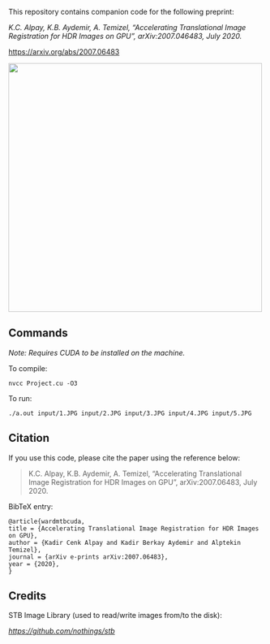 This repository contains companion code for the following preprint:


*K.C. Alpay, K.B. Aydemir, A. Temizel, “Accelerating Translational Image Registration for HDR Images on GPU”, arXiv:2007.046483, July 2020.*


https://arxiv.org/abs/2007.06483


<img src="https://kadircenk.github.io/img/blurryartifact.png" width="500" height="490">


## Commands

_Note: Requires CUDA to be installed on the machine._

To compile:

```
nvcc Project.cu -O3
```

To run:

```
./a.out input/1.JPG input/2.JPG input/3.JPG input/4.JPG input/5.JPG
```


## Citation

If you use this code, please cite the paper using the reference below:

> K.C. Alpay, K.B. Aydemir, A. Temizel, “Accelerating Translational Image Registration for HDR Images on GPU”, arXiv:2007.06483, July 2020.

BibTeX entry:

```
@article{wardmtbcuda,
title = {Accelerating Translational Image Registration for HDR Images on GPU},
author = {Kadir Cenk Alpay and Kadir Berkay Aydemir and Alptekin Temizel},
journal = {arXiv e-prints arXiv:2007.06483},
year = {2020},
}
```



## Credits

STB Image Library (used to read/write images from/to the disk):

*https://github.com/nothings/stb*
